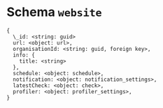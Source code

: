 # Schema `website`

    {
      \_id: <string: guid>
      url: <object: url>,
      organisationId: <string: guid, foreign key>,
      info: {
        title: <string>
      },
      schedule: <object: schedule>,
      notification: <object: notification_settings>,
      latestCheck: <object: check>,
      profiler: <object: profiler_settings>, 
    }
